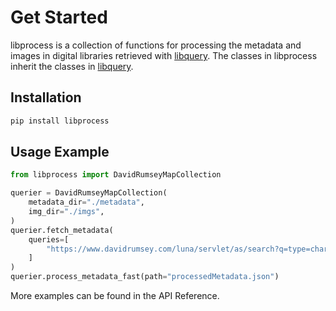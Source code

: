 # Get Started

libprocess is a collection of functions for processing the metadata and images in digital libraries retrieved with [libquery](https://github.com/oldvis/libquery).
The classes in libprocess inherit the classes in [libquery](https://github.com/oldvis/libquery).

## Installation

```sh
pip install libprocess
```

## Usage Example

```python
from libprocess import DavidRumseyMapCollection

querier = DavidRumseyMapCollection(
    metadata_dir="./metadata",
    img_dir="./imgs",
)
querier.fetch_metadata(
    queries=[
        "https://www.davidrumsey.com/luna/servlet/as/search?q=type=chart",
    ]
)
querier.process_metadata_fast(path="processedMetadata.json")
```

More examples can be found in the API Reference.

